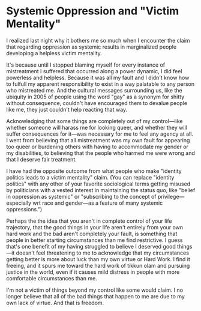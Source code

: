 # Systemic Oppression and "Victim Mentality"

I realized last night why it bothers me so much when I encounter the claim that regarding oppression as systemic results in marginalized people developing a helpless victim mentality.

It's because until I stopped blaming myself for every instance of mistreatment I suffered that occurred along a power dynamic, I did feel powerless and helpless. Because it was all my fault and I didn't know how to fulfull my apparent responsibility to exist in a way palatable to any person who mistreated me. And the cultural messages surrounding us, like the ubiquity in 2005 of people using the word "gay" as a synonym for shitty without consequence, couldn't have encouraged them to devalue people like me, they just couldn't help reacting that way.

Acknowledging that some things are completely out of my control—like whether someone will harass me for looking queer, and whether they will suffer consequences for it—was necessary for me to feel any agency at all. I went from believing that all mistreatment was my own fault for appearing too queer or burdening others with having to accommodate my gender or my disabilities, to believing that the people who harmed me were wrong and that I deserve fair treatment.

I have had the opposite outcome from what people who make "identity politics leads to a victim mentality" claim. (You can replace "identity politics" with any other of your favorite sociological terms getting misused by politicians with a vested interest in maintaining the status quo, like "belief in oppression as systemic" or "subscribing to the concept of privilege—especially wrt race and gender—as a feature of many systemic oppressions.")

Perhaps the the idea that you aren't in complete control of your life trajectory, that the good things in your life aren't entirely from your own hard work and the bad aren't completely your fault, is something that people in better starting circumstances than me find restrictive. I guess that's one benefit of my having struggled to believe I deserved good things—it doesn't feel threatening to me to acknowledge that my circumstances getting better is more about luck than my own virtue or Hard Work. I find it freeing, and it spurs me toward the hard work of tikkun olam and pursuing justice in the world, even if it causes mild distress in people with more comfortable circumstances than me.

I'm not a victim of things beyond my control like some would claim. I no longer believe that all of the bad things that happen to me are due to my own lack of virtue. And that is freedom.
